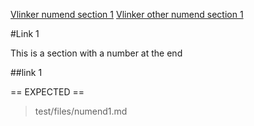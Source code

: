 [Vlinker numend section 1](#link-1)
[Vlinker other numend section 1](#link-1-1)

#Link 1

This is a section with a number at the end

##link 1

== EXPECTED ==
> test/files/numend1.md
